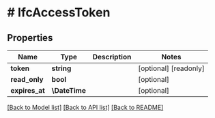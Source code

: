 # # IfcAccessToken

## Properties

Name | Type | Description | Notes
------------ | ------------- | ------------- | -------------
**token** | **string** |  | [optional] [readonly]
**read_only** | **bool** |  | [optional]
**expires_at** | **\DateTime** |  | [optional]

[[Back to Model list]](../../README.md#models) [[Back to API list]](../../README.md#endpoints) [[Back to README]](../../README.md)

